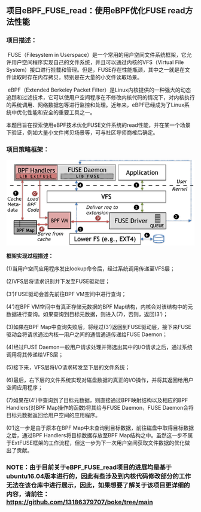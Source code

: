 ## 项目eBPF_FUSE_read：使用eBPF优化FUSE read方法性能

### 项目描述：

​		FUSE（Filesystem in Userspace）是一个常用的用户空间文件系统框架，它允许用户空间程序实现自己的文件系统，并且可以通过内核的VFS（Virtual File System）接口进行挂载和管理。但是，FUSE存在性能瓶颈，其中之一就是在文件读取时存在内存拷贝，特别是在大量的小文件读取场景。

​		eBPF（Extended Berkeley Packet Filter）是Linux内核提供的一种强大的动态追踪和过滤技术，它可以使用户空间程序在不修改内核代码的情况下，对内核执行的系统调用、网络数据包等进行监控和处理。近年来，eBPF已经成为了Linux系统中优化性能和安全的重要工具之一。

​		本题目旨在探索使用eBPF技术优化FUSE文件系统的read性能，并在某一个场景下验证，例如大量小文件拷贝场景等，可与社区导师商榷后确定。

### 项目策略框架：

![1](photo/1.png)

**框架实现过程描述：**

(1)当用户空间应用程序发出lookup命令后，经过系统调用传递至VFS层；

(2)VFS层将请求识别并下发至FUSE驱动层；

(3’)FUSE驱动会首先前往BPF VM空间中进行查询；

(4’)在BPF VM空间中有真正存储元数据的BPF Map结构，内核会对该结构中的元数据进行查询。如果查询到目标元数据，则进入(7)，否则，返回(3’)；

(3)如果在BPF Map中查询失败后，将经过(3’)返回到FUSE驱动层，接下来FUSE驱动会将请求通过内核—用户之间的通信通道传递给FUSE Daemon；

(4)经过FUSE Daemon一般用户请求处理并筛选出其中的I/O请求之后，通过系统调用将其传递给VFS层；

(5)接下来，VFS层将I/O请求转发至下层的文件系统；

(6)最后，右下层的文件系统实现对磁盘数据的真正的I/O操作，并将其返回给用户空间应用程序；

(7)如果在(4’)中查询到了目标元数据，则直接通过BPF映射结构以及相应的BPF Handlers(对BPF Map操作的函数)将其给与FUSE Daemon，FUSE Daemon会将目标元数据返回给用户空间的应用程序。

(0‘)这一步是由于原本在BPF Map中未查询到目标数据，前往磁盘中取得目标数据之后，通过BPF Handlers将目标数据存放至BPF Map结构之中。虽然这一步不属于ExtFUSE框架的工作流程，但这一步为下一次用户空间获取文件数据的优化做出了贡献。

### NOTE：由于目前关于eBPF_FUSE_read项目的进展均是基于ubuntu16.04版本进行的，因此有些涉及到内核代码修改部分的工作无法在该仓库中进行展示，因此，如果想要了解关于该项目更详细的内容，请前往：https://github.com/13186379707/boke/tree/main
